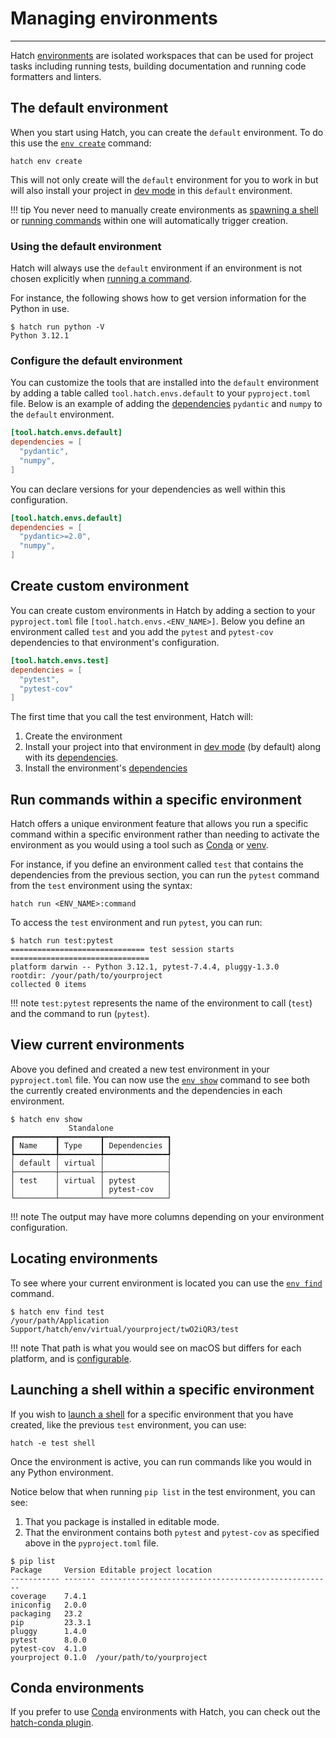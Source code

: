 # Managing environments

-----

Hatch [environments](../../environment.md) are isolated workspaces that can be used for project tasks including running tests, building documentation and running code formatters and linters.

## The default environment

When you start using Hatch, you can create the `default` environment. To do this use the [`env create`](../../cli/reference.md#hatch-env-create) command:

```
hatch env create
```

This will not only create will the `default` environment for you to work in but will also install your project in [dev mode](../../config/environment/overview.md#dev-mode) in this `default` environment.

!!! tip
    You never need to manually create environments as [spawning a shell](#launching-a-shell-within-a-specific-environment) or [running commands](#run-commands-within-a-specific-environment) within one will automatically trigger creation.

### Using the default environment

Hatch will always use the `default` environment if an environment is not chosen explicitly when [running a command](../../environment.md#command-execution).

For instance, the following shows how to get version information for the Python in use.

```console
$ hatch run python -V
Python 3.12.1
```

### Configure the default environment

You can customize the tools that are installed into the `default` environment by adding a table called `tool.hatch.envs.default` to your `pyproject.toml` file. Below is an example of adding the [dependencies](../../config/environment/overview.md#dependencies) `pydantic` and `numpy` to the `default` environment.

```toml config-example
[tool.hatch.envs.default]
dependencies = [
  "pydantic",
  "numpy",
]
```

You can declare versions for your dependencies as well within this configuration.

```toml config-example
[tool.hatch.envs.default]
dependencies = [
  "pydantic>=2.0",
  "numpy",
]
```

## Create custom environment

You can create custom environments in Hatch by adding a section to your `pyproject.toml` file `[tool.hatch.envs.<ENV_NAME>]`. Below you define an environment called `test` and you add the `pytest` and `pytest-cov` dependencies to that environment's configuration.

```toml config-example
[tool.hatch.envs.test]
dependencies = [
  "pytest",
  "pytest-cov"
]
```

The first time that you call the test environment, Hatch will:

1. Create the environment
2. Install your project into that environment in [dev mode](../../config/environment/overview.md#dev-mode) (by default) along with its [dependencies](../../config/metadata.md#dependencies).
3. Install the environment's [dependencies](../../config/environment/overview.md#dependencies)

## Run commands within a specific environment

Hatch offers a unique environment feature that allows you run a specific command within a specific environment rather than needing to activate the environment as you would using a tool such as [Conda](https://conda.org) or [venv](https://docs.python.org/3/library/venv.html).

For instance, if you define an environment called `test` that contains the dependencies from the previous section, you can run the `pytest` command from the `test` environment using the syntax:

```
hatch run <ENV_NAME>:command
```

To access the `test` environment and run `pytest`, you can run:

```console
$ hatch run test:pytest
============================== test session starts ===============================
platform darwin -- Python 3.12.1, pytest-7.4.4, pluggy-1.3.0
rootdir: /your/path/to/yourproject
collected 0 items
```

!!! note
    `test:pytest` represents the name of the environment to call (`test`) and the command to run (`pytest`).

## View current environments

Above you defined and created a new test environment in your `pyproject.toml` file. You can now use the [`env show`](../../cli/reference.md#hatch-env-show) command to see both the currently created environments and the dependencies in each environment.

```
$ hatch env show
             Standalone
┏━━━━━━━━━┳━━━━━━━━━┳━━━━━━━━━━━━━━┓
┃ Name    ┃ Type    ┃ Dependencies ┃
┡━━━━━━━━━╇━━━━━━━━━╇━━━━━━━━━━━━━━┩
│ default │ virtual │              │
├─────────┼─────────┼──────────────┤
│ test    │ virtual │ pytest       │
│         │         │ pytest-cov   │
└─────────┴─────────┴──────────────┘
```

!!! note
    The output may have more columns depending on your environment configuration.

## Locating environments

To see where your current environment is located you can use the [`env find`](../../cli/reference.md#hatch-env-find) command.

```
$ hatch env find test
/your/path/Application Support/hatch/env/virtual/yourproject/twO2iQR3/test
```

!!! note
    That path is what you would see on macOS but differs for each platform, and is [configurable](../../plugins/environment/virtual.md#location).

## Launching a shell within a specific environment

If you wish to [launch a shell](../../environment.md#entering-environments) for a specific environment that you have created, like the previous `test` environment, you can use:

```
hatch -e test shell
```

Once the environment is active, you can run commands like you would in any Python environment.

Notice below that when running `pip list` in the test environment, you can see:

1. That you package is installed in editable mode.
2. That the environment contains both `pytest` and `pytest-cov` as specified above in the `pyproject.toml` file.

```
$ pip list
Package     Version Editable project location
----------- ------- ----------------------------------------------------
coverage    7.4.1
iniconfig   2.0.0
packaging   23.2
pip         23.3.1
pluggy      1.4.0
pytest      8.0.0
pytest-cov  4.1.0
yourproject 0.1.0  /your/path/to/yourproject
```

## Conda environments

If you prefer to use [Conda](https://conda.org) environments with Hatch, you can check out the [hatch-conda plugin](https://github.com/OldGrumpyViking/hatch-conda).
